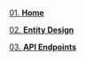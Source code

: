 [01. **Home**](https://github.com/ohbus/twitter-backend/wiki)

[02. **Entity Design**](https://github.com/ohbus/twitter-backend/wiki/Entity-Design)

[03. **API Endpoints**](https://github.com/ohbus/twitter-backend/wiki/API-Endpoints)